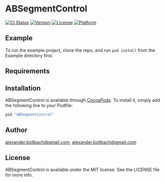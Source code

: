 # ABSegmentControl

[![CI Status](http://img.shields.io/travis/alexander.bollbach@gmail.com/ABSegmentControl.svg?style=flat)](https://travis-ci.org/alexander.bollbach@gmail.com/ABSegmentControl)
[![Version](https://img.shields.io/cocoapods/v/ABSegmentControl.svg?style=flat)](http://cocoapods.org/pods/ABSegmentControl)
[![License](https://img.shields.io/cocoapods/l/ABSegmentControl.svg?style=flat)](http://cocoapods.org/pods/ABSegmentControl)
[![Platform](https://img.shields.io/cocoapods/p/ABSegmentControl.svg?style=flat)](http://cocoapods.org/pods/ABSegmentControl)

## Example

To run the example project, clone the repo, and run `pod install` from the Example directory first.

## Requirements

## Installation

ABSegmentControl is available through [CocoaPods](http://cocoapods.org). To install
it, simply add the following line to your Podfile:

```ruby
pod "ABSegmentControl"
```

## Author

alexander.bollbach@gmail.com, alexander.bollbach@gmail.com

## License

ABSegmentControl is available under the MIT license. See the LICENSE file for more info.
